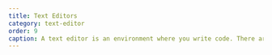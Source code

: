 ```yaml
---
title: Text Editors
category: text-editor
order: 9
caption: A text editor is an environment where you write code. There are many text editors out there and lots of plugins to be more efficient.
---
```

